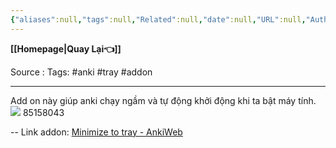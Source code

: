 ```yaml
---
{"aliases":null,"tags":null,"Related":null,"date":null,"URL":null,"Author":null,"dg-publish":true,"image":null,"permalink":"/Anki/Addon hay dùng/Add on MINIMIZE TO TRAY/","dgPassFrontmatter":true,"noteIcon":"2","created":"2024-02-29T09:58:33.682+07:00","updated":"2024-01-24T16:04:15.000+07:00"}
---
```


**[[Homepage\|Quay Lại👈]]**

Source : 
Tags: #anki #tray #addon

---
 Add on này giúp anki chạy ngầm và tự động khởi động khi ta bật máy tính.
 ![](https://i.imgur.com/xpgtwpX.png)
85158043

--
Link addon: [Minimize to tray - AnkiWeb](https://ankiweb.net/shared/info/85158043)
